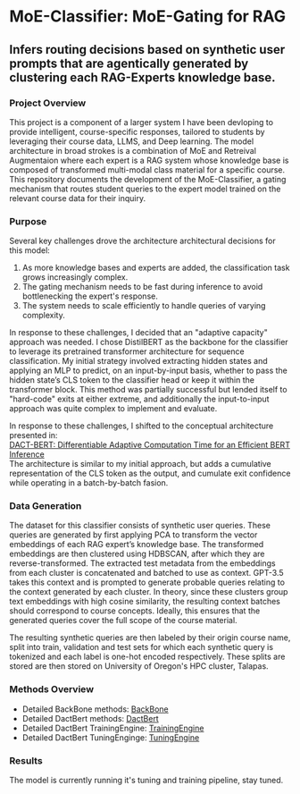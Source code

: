 # MoE-Classifier: MoE-Gating for RAG
Infers routing decisions based on synthetic user prompts that are agentically generated by clustering each RAG-Experts knowledge base.
---

### Project Overview
This project is a component of a larger system I have been devloping to provide intelligent, course-specific responses, tailored to students by leveraging their course data, LLMS, and Deep learning.
The model architecture in broad strokes is a combination of MoE and Retreival Augmentaion where each expert is a RAG system whose knowledge base is composed of transformed multi-modal class material for a specific course.
This repository documents the development of the MoE-Classifier, a gating mechanism that routes student queries to the expert model trained on the relevant course data for their inquiry.

### Purpose
Several key challenges drove the architecture architectural decisions for this model:
1. As more knowledge bases and experts are added, the classification task grows increasingly complex.
2. The gating mechanism needs to be fast during inference to avoid bottlenecking the expert's response.
3. The system needs to scale efficiently to handle queries of varying complexity.

In response to these challenges, I decided that an "adaptive capacity" approach was needed. I chose DistilBERT as the backbone for the classifier to leverage its pretrained transformer architecture for sequence classification. 
My initial strategy involved extracting hidden states and applying an MLP to predict, on an input-by-input basis, whether to pass the hidden state’s CLS token to the classifier head or keep it within the transformer block.
This method was partially successful but lended itself to "hard-code" exits at either extreme, and additionally the input-to-input approach was quite complex to implement and evaluate.  

In response to these challenges, I shifted to the conceptual architecture presented in:  
[DACT-BERT: Differentiable Adaptive Computation Time for an Efficient BERT Inference](https://arxiv.org/abs/2109.11745)  
The architecture is similar to my initial approach, but adds a cumulative representation of the CLS token as the output, and cumulate exit confidence while operating in a batch-by-batch fasion.
 
   
### Data Generation
The dataset for this classifier consists of synthetic user queries. These queries are generated by first applying PCA to transform the vector embeddings of each RAG expert’s knowledge base. The transformed embeddings are then clustered using HDBSCAN, after which they are reverse-transformed. The extracted test metadata from the embeddings from each cluster is concatenated and batched to use as context. GPT-3.5 takes this context and is prompted to generate probable queries relating to the context generated by each cluster. In theory, since these clusters group text embeddings with high cosine similarity, the resulting context batches should correspond to course concepts. Ideally, this ensures that the generated queries cover the full scope of the course material.

The resulting synthetic queries are then labeled by their origin course name, split into train, validation and test sets for which  each synthetic query is tokenized and each label is one-hot encoded respectively. 
These splits are stored are then stored on University of Oregon's HPC cluster, Talapas. 


### Methods Overview
- Detailed BackBone methods: [BackBone](./Models/BackBone/back_bone.md)
- Detailed DactBert methods: [DactBert](./Models/BackBone/back_bone.md)
- Detailed DactBert TrainingEngine: [TrainingEngine](./Models/DactBert/training_engine.md)
- Detailed DactBert TuningEnginge: [TuningEngine](./Models/DactBert/tuning_engine.md)

### Results
The model is currently running it's tuning and training pipeline, stay tuned. 


